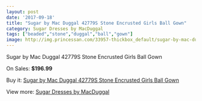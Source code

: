 ```yaml
---
layout: post
date: '2017-09-18'
title: "Sugar by Mac Duggal 42779S Stone Encrusted Girls Ball Gown"
category: Sugar Dresses by MacDuggal
tags: ["beaded","stone","duggal","ball","gown"]
image: http://img.princessan.com/33957-thickbox_default/sugar-by-mac-duggal-42779s-stone-encrusted-girls-ball-gown.jpg
---
```

Sugar by Mac Duggal 42779S Stone Encrusted Girls Ball Gown

On Sales: **$196.99**
<a href="https://www.princessan.com/en/15839-sugar-by-mac-duggal-42779s-stone-encrusted-girls-ball-gown.html"><amp-img layout="responsive" width="600" height="600" src="//img.princessan.com/33957-thickbox_default/sugar-by-mac-duggal-42779s-stone-encrusted-girls-ball-gown.jpg" alt="Sugar by Mac Duggal 42779S Stone Encrusted Girls Ball Gown 0" /></a>

Buy it: [Sugar by Mac Duggal 42779S Stone Encrusted Girls Ball Gown](https://www.princessan.com/en/15839-sugar-by-mac-duggal-42779s-stone-encrusted-girls-ball-gown.html "Sugar by Mac Duggal 42779S Stone Encrusted Girls Ball Gown")

View more: [Sugar Dresses by MacDuggal](https://www.princessan.com/en/119- "Sugar Dresses by MacDuggal")